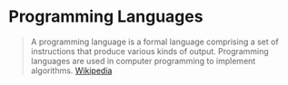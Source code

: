 # Programming Languages

> A programming language is a formal language comprising a set of instructions that produce various kinds of output. Programming languages are used in computer programming to implement algorithms. [Wikipedia](https://en.wikipedia.org/wiki/Programming_language)